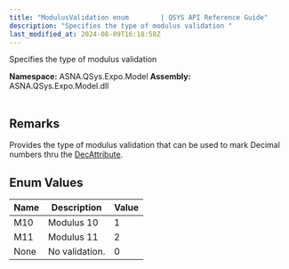 ```yaml
---
title: "ModulusValidation enum        | QSYS API Reference Guide"
description: "Specifies the type of modulus validation "
last_modified_at: 2024-08-09T16:18:58Z
---
```


Specifies the type of modulus validation

**Namespace:** ASNA.QSys.Expo.Model
**Assembly:** ASNA.QSys.Expo.Model.dll
<br>
<br>

## Remarks

Provides the type of modulus validation that can be used to mark  Decimal numbers thru the [DecAttribute](/reference/expo/qsys-expo-model/dec-attribute.html).


## Enum Values

| Name | Description | Value
| --- | --- | --- 
| M10 | Modulus 10 | 1 |
| M11 | Modulus 11 | 2 |
| None | No validation. | 0 |
